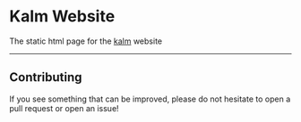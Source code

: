 # Kalm Website

The static html page for the [kalm](https://kalm.js.org) website 

---


## Contributing

If you see something that can be improved, please do not hesitate to open a pull request or open an issue!